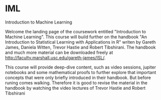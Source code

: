 # IML
Introduction to Machine Learning

Welcome the landing page of the coursework entitled "Introduction to Machine Learning". This course will build further on the handbook "An Introduction to Statistical Learning with Applications in R" writen by Gareth James, Daniela Witten, Trevor Hastie and Robert Tibshirani. The handbook and much more material can be downloaded freely at http://faculty.marshall.usc.edu/gareth-james/ISL/.

This course will provide deep-dive content, such as video sessions, jupiter notebooks and some mathematical proofs to further explore that important concepts that were only briefly introduced in their handbook. But before runing comes walking. Therefore it is good to revise the material in the handbook by watching the video lectures of Trevor Hastie and Robert Tibshirani <over here> 



